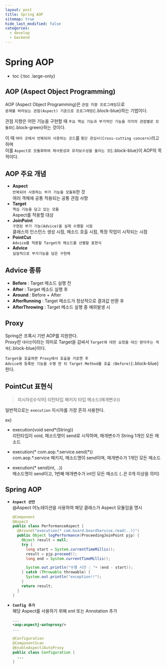 ```yaml
---
layout: post
title: Spring AOP
sitemap: true
hide_last_modified: false
categories:
  - develop
  - backend
---
```


# Spring AOP
* toc
{:toc .large-only}

## AOP (Aspect Object Programming)
AOP (Aspect Object Programming)은 `관점 지향 프로그래밍`으로  
`문제를 바라보는 관점(Aspect) 기준으로 프로그래밍`{:.block-blue}하는 기법이다.

관점 지향은 어떤 기능을 구현할 때 `주요 핵심 기능과 부가적인 기능을 각각의 관점별로 모듈화`{:.block-green}하는 것이다.

이 때 `여러 곳에서 반복되어 사용하는 코드`를 `횡단 관심사(Cross-cutting concern)`라고 하며  
이를 `Aspect로 모듈화하여 재사용성과 유지보수성을 올리는 것`{:.block-blue}이 AOP의 목적이다.

## AOP 주요 개념
- **Aspect**  
`반복되어 사용하는 부가 기능을 모듈화`한 것  
여러 객체에 공통 적용되는 공통 관점 사항  
- **Target**  
`핵심 기능을 담고 있는 모듈`  
Aspect를 적용할 대상
- **JoinPoint**  
`구현된 부가 기능(Advice)을 실제 수행할 시점`  
클래스의 인스턴스 생성 시점, 메소드 호출 시점, 특정 작업이 시작되는 시점
- **PointCut**  
`Advice를 적용할 Target의 메소드를 선별할 표현식`
- **Advice**  
`실질적으로 부가기능을 담은 구현체`

## Advice 종류
- **Before** : Target 메소드 실행 전
- **After** : Target 메소드 실행 후
- **Around** : Before + After
- **AfterRunning** : Target 메소드가 정상적으로 결과값 반환 후
- **AfterThrowing** : Target 메소드 실행 중 예외발생 시

## Proxy
Spring은 프록시 기반 AOP를 지원한다.  
Proxy란 `대리인`이라는 의미로 Target을 감싸서 `Target에 대한 요청을 대신 받아주는 객체`{:.block-blue}이다.  

`Target을 호출하면 Proxy에서 호출을 가로챈 후`  
`Advice에 등록된 기능을 수행 한 뒤 Target Method를 호출 (Before)`{:.block-blue}한다.

## PointCut 표현식
> 지시자([수식어] 리턴타입 패키지 타입 메소드(매개변수))

일반적으로는 `execution` 지시자를 가장 흔히 사용한다.  

ex)  
- execution(void send*(String))  
리턴타입이 void, 메소드명이 send로 시작하며, 매개변수가 String 1개인 모든 메소드

- execution(* com.aop.\*.service.send(*))  
com.aop.\*.service 패키지, 메소드명이 send이며, 매개변수가 1개인 모든 메소드

- execution(* send(int, ..))  
메소드명이 send이고, 1번째 매개변수가 int인 모든 메소드 (..은 0개 이상을 의미)

## Spring AOP
- **`Aspect 선언`**  
@Aspect 어노테이션을 사용하여 해당 클래스가 Aspect 모듈임을 명시  
    ```java
    @Component
    @Aspect
    public class PerformanceAspect {
      @Around("execution(* com.board.boardService.read(..))")
      public Object logPerformance(ProceedingJoinPoint pjp) {
        Object result = null;
        try {
          long start = System.currentTimeMillis();
          result = pjp.proceed();
          long end = System.currentTimeMillis();

          System.out.println("수행 시간 : "+ (end - start));
        } catch (Throwable throwable) {
          System.out.println("exception!!");
        }
        return result;
      }
    }
    ```

- **`Config 추가`**  
해당 Aspect를 사용하기 위해 xml 또는 Annotation 추가  
    ```xml
    ...
    <aop:aspectj-autoproxy/>
    ...
    ```
    ```java
    @Configuration
    @ComponentScan
    @EnableAspectJAutoProxy
    public class Configuration {
      ...
    }
    ```